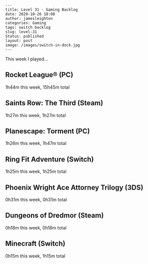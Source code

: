 
    ---
    title: Level 31 - Gaming Backlog
    date: 2020-10-26 18:08
    author: jamesleighton
    categories: Gaming
    tags: switch backlog
    slug: level-31
    Status: published
    layout: post
    image: /images/switch-in-dock.jpg
    ---



 This week I played...

## Rocket League® (PC)
1h44m this week, 15h45m total
## Saints Row: The Third (Steam)
1h27m this week, 1h27m total
## Planescape: Torment (PC)
1h26m this week, 1h47m total
## Ring Fit Adventure (Switch)
1h25m this week, 1h25m total
## Phoenix Wright Ace Attorney Trilogy (3DS)
0h31m this week, 0h31m total
## Dungeons of Dredmor (Steam)
0h18m this week, 0h18m total
## Minecraft (Switch)
0h15m this week, 1h15m total
